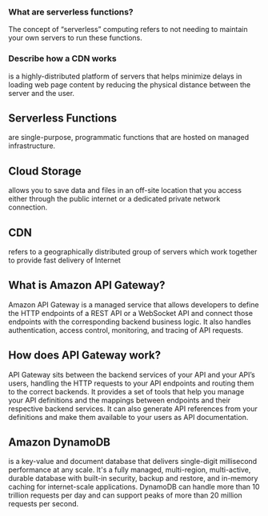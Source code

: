 ### What are serverless functions?
The concept of “serverless” computing refers to not needing to maintain your own servers to run these functions.



### Describe how a CDN works
 is a highly-distributed platform of servers that helps minimize delays in loading web page content by reducing the physical distance between the server and the user.

## Serverless Functions
 are single-purpose, programmatic functions that are hosted on managed infrastructure.
## Cloud Storage
allows you to save data and files in an off-site location that you access either through the public internet or a dedicated private network connection.
## CDN
 refers to a geographically distributed group of servers which work together to provide fast delivery of Internet


## What is Amazon API Gateway?
Amazon API Gateway is a managed service that allows developers to define the HTTP endpoints of a REST API or a WebSocket API and connect those endpoints with the corresponding backend business logic. It also handles authentication, access control, monitoring, and tracing of API requests.


## How does API Gateway work?
API Gateway sits between the backend services of your API and your API’s users, handling the HTTP requests to your API endpoints and routing them to the correct backends. It provides a set of tools that help you manage your API definitions and the mappings between endpoints and their respective backend services. It can also generate API references from your definitions and make them available to your users as API documentation.

## Amazon DynamoDB 
is a key-value and document database that delivers single-digit millisecond performance at any scale. It's a fully managed, multi-region, multi-active, durable database with built-in security, backup and restore, and in-memory caching for internet-scale applications. DynamoDB can handle more than 10 trillion requests per day and can support peaks of more than 20 million requests per second.
